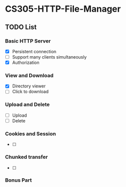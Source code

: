 # CS305-HTTP-File-Manager

## TODO List

### Basic HTTP Server
- [x] Persistent connection
- [ ] Support many clients simultaneously
- [x] Authorization

### View and Download
- [x] Directory viewer
- [ ] Click to download

### Upload and Delete
- [ ] Upload
- [ ] Delete

### Cookies and Session
- [ ]

### Chunked transfer
- [ ]

### Bonus Part

